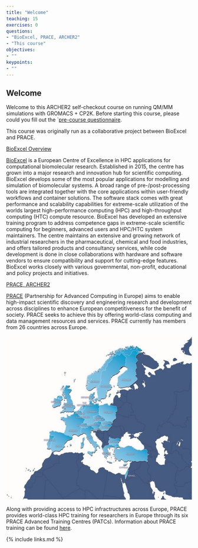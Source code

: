 ```yaml
---
title: "Welcome"
teaching: 15
exercises: 0
questions:
- "BioExcel, PRACE, ARCHER2"
- "This course"
objectives:
- ""
keypoints:
- ""
---
```


## Welcome

Welcome to this ARCHER2 self-checkout course on running QM/MM 
simulations with GROMACS + CP2K. Before starting this course, please 
could you fill out the 
`[pre-course questionnaire](https://forms.office.com/pages/responsepage.aspx?id=sAafLmkWiUWHiRCgaTTcYZiv4kfR0aZBhkUz0zeVyeVUMDZUVlFVVVlEWUNET0xCTE9MUkI4MDdGOC4u).

This course was originally run as a collaborative project between 
BioExcel and PRACE.

[BioExcel Overview](../slides/BioExcel.pdf)

[BioExcel](https://bioexcel.eu) is a European Centre of Excellence in
HPC applications for computational biomolecular research. Established
in 2015, the centre has grown into a major research and innovation hub
for scientific computing. BioExcel develops some of the most popular
applications for modelling and simulation of biomolecular systems. A
broad range of pre-/post-processing tools are integrated together with
the core applications within user-friendly workflows and container
solutions. The software stack comes with great performance and
scalability capabilities for extreme-scale utilization of the worlds
largest high-performance computing (HPC) and high-throughput computing
(HTC) compute resource. BioExcel has developed an extensive training
program to address competence gaps in extreme-scale scientific
computing for beginners, advanced users and HPC/HTC system
maintainers. The centre maintains an extensive and growing network of
industrial researchers in the pharmaceutical, chemical and food
industries, and offers tailored products and consultancy services,
while code development is done in close collaborations with hardware
and software vendors to ensure compatibility and support for
cutting-edge features. BioExcel works closely with various
governmental, non-profit, educational and policy projects and
initiatives.

[PRACE, ARCHER2](../slides/ARCHER2-PATC-Intro.pdf)

[PRACE](https://prace-ri.eu/) (Partnership for Advanced Computing in Europe)
aims to enable high-impact scientific discovery and engineering research and
development across disciplines to enhance European competitiveness for the
benefit of society. PRACE seeks to achieve this by offering world-class
computing and data management resources and services. PRACE currently has
members from 26 countries across Europe.

![Alt](../fig/PRACE_members.jpg)

Along with providing access to HPC infractructures across Europe, PRACE provides
world-class HPC training for researchers in Europe through its six PRACE Advanced
Training Centres (PATCs). Information about PRACE training can be found
[here](https://prace-ri.eu/).


{% include links.md %}

